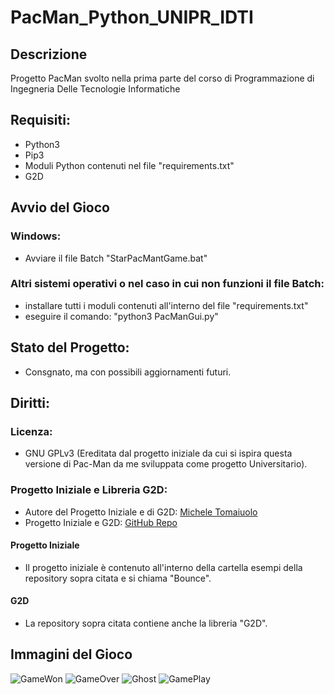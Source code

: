 # PacMan_Python_UNIPR_IDTI
## Descrizione
Progetto PacMan svolto nella prima parte del corso di Programmazione di Ingegneria Delle Tecnologie Informatiche

## Requisiti:
- Python3
- Pip3
- Moduli Python contenuti nel file "requirements.txt"
- G2D

## Avvio del Gioco
### Windows:
- Avviare il file Batch "StarPacMantGame.bat"
### Altri sistemi operativi o nel caso in cui non funzioni il file Batch:
- installare tutti i moduli contenuti all'interno del file "requirements.txt"
- eseguire il comando: "python3 PacManGui.py"

## Stato del Progetto:
- Consgnato, ma con possibili aggiornamenti futuri.


## Diritti:
### Licenza:
- GNU GPLv3 (Ereditata dal progetto iniziale da cui si ispira questa versione di Pac-Man da me sviluppata come progetto Universitario).
### Progetto Iniziale e Libreria G2D:
- Autore del Progetto Iniziale e di G2D: [Michele Tomaiuolo](https://github.com/tomamic)
- Progetto Iniziale e G2D: [GitHub Repo](https://github.com/tomamic/fondinfo)
#### Progetto Iniziale
- Il progetto iniziale è contenuto all'interno della cartella esempi della repository sopra citata e si chiama "Bounce".
#### G2D
- La repository sopra citata contiene anche la libreria "G2D".

## Immagini del Gioco

![GameWon](https://i.imgur.com/fpLhkUA.png)
![GameOver](https://i.imgur.com/RUKyVIh.png)
![Ghost](https://i.imgur.com/fx8ClYO.png)
![GamePlay](https://i.imgur.com/Z4On3da.png)
